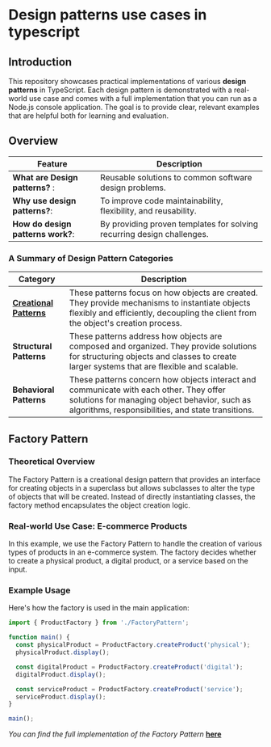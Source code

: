 # Design patterns use cases in typescript

## Introduction

This repository showcases practical implementations of various **design patterns** in TypeScript. Each design pattern is demonstrated with a real-world use case and comes with a full implementation that you can run as a Node.js console application. The goal is to provide clear, relevant examples that are helpful both for learning and evaluation.

## Overview

| Feature                           | Description                                                            |
| --------------------------------- | ---------------------------------------------------------------------- |
| **What are Design patterns?** :   | Reusable solutions to common software design problems.                 |
| **Why use design patterns?**:     | To improve code maintainability, flexibility, and reusability.         |
| **How do design patterns work?**: | By providing proven templates for solving recurring design challenges. |

### A Summary of Design Pattern Categories

| Category                                                                     | Description                                                                                                                                                                                  |
| ---------------------------------------------------------------------------- | -------------------------------------------------------------------------------------------------------------------------------------------------------------------------------------------- |
| **[Creational Patterns](./src/Creational%20Patterns/CreationalPatterns.md)** | These patterns focus on how objects are created. They provide mechanisms to instantiate objects flexibly and efficiently, decoupling the client from the object's creation process.          |
| **Structural Patterns**                                                      | These patterns address how objects are composed and organized. They provide solutions for structuring objects and classes to create larger systems that are flexible and scalable.           |
| **Behavioral Patterns**                                                      | These patterns concern how objects interact and communicate with each other. They offer solutions for managing object behavior, such as algorithms, responsibilities, and state transitions. |

## Factory Pattern

### Theoretical Overview

The Factory Pattern is a creational design pattern that provides an interface for creating objects in a superclass but allows subclasses to alter the type of objects that will be created. Instead of directly instantiating classes, the factory method encapsulates the object creation logic.

### Real-world Use Case: E-commerce Products

In this example, we use the Factory Pattern to handle the creation of various types of products in an e-commerce system. The factory decides whether to create a physical product, a digital product, or a service based on the input.

### Example Usage

Here's how the factory is used in the main application:

```js
import { ProductFactory } from './FactoryPattern';

function main() {
  const physicalProduct = ProductFactory.createProduct('physical');
  physicalProduct.display();

  const digitalProduct = ProductFactory.createProduct('digital');
  digitalProduct.display();

  const serviceProduct = ProductFactory.createProduct('service');
  serviceProduct.display();
}

main();
```

_You can find the full implementation of the Factory Pattern_ **[here](./src/Creational%20Patterns/FactoryPattern.ts)**

